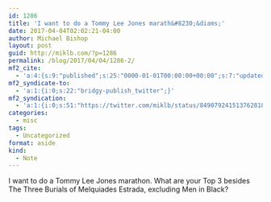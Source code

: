 ```yaml
---
id: 1286
title: 'I want to do a Tommy Lee Jones marath&#8230;&diams;'
date: 2017-04-04T02:02:21-04:00
author: Michael Bishop
layout: post
guid: http://miklb.com/?p=1286
permalink: /blog/2017/04/04/1286-2/
mf2_cite:
  - 'a:4:{s:9:"published";s:25:"0000-01-01T00:00:00+00:00";s:7:"updated";s:25:"0000-01-01T00:00:00+00:00";s:8:"category";a:1:{i:0;s:0:"";}s:6:"author";a:0:{}}'
mf2_syndicate-to:
  - 'a:1:{i:0;s:22:"bridgy-publish_twitter";}'
mf2_syndication:
  - 'a:1:{i:0;s:51:"https://twitter.com/miklb/status/849079241513762818";}'
categories:
  - misc
tags:
  - Uncategorized
format: aside
kind:
  - Note
---
```

I want to do a Tommy Lee Jones marathon. What are your Top 3 besides The Three Burials of Melquiades Estrada, excluding Men in Black?